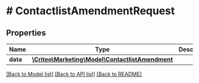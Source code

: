 # # ContactlistAmendmentRequest

## Properties

Name | Type | Description | Notes
------------ | ------------- | ------------- | -------------
**data** | [**\Criteo\Marketing\Model\ContactlistAmendment**](ContactlistAmendment.md) |  | 

[[Back to Model list]](../../README.md#documentation-for-models) [[Back to API list]](../../README.md#documentation-for-api-endpoints) [[Back to README]](../../README.md)


